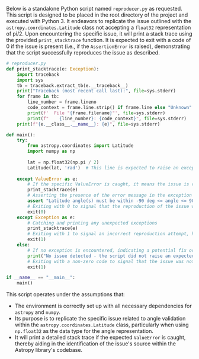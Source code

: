 Below is a standalone Python script named `reproducer.py` as requested. This script is designed to be placed in the root directory of the project and executed with Python 3. It endeavors to replicate the issue outlined with the `astropy.coordinates.Latitude` class not accepting a `float32` representation of pi/2. Upon encountering the specific issue, it will print a stack trace using the provided `print_stacktrace` function. It is expected to exit with a code of 0 if the issue is present (i.e., if the `AssertionError` is raised), demonstrating that the script successfully reproduces the issue as described.

```python
# reproducer.py
def print_stacktrace(e: Exception):
    import traceback
    import sys
    tb = traceback.extract_tb(e.__traceback__)
    print("Traceback (most recent call last):", file=sys.stderr)
    for frame in tb:
        line_number = frame.lineno
        code_context = frame.line.strip() if frame.line else "Unknown"
        print(f'  File "{frame.filename}"', file=sys.stderr)
        print(f"    {line_number}: {code_context}", file=sys.stderr)
    print(f"{e.__class__.__name__}: {e}", file=sys.stderr)

def main():
    try:
        from astropy.coordinates import Latitude
        import numpy as np
        
        lat = np.float32(np.pi / 2)
        Latitude(lat, 'rad')  # This line is expected to raise an exception
        
    except ValueError as e:
        # If the specific ValueError is caught, it means the issue is reproduced
        print_stacktrace(e)
        # Asserting the presence of the error message in the exception to validate it's the expected issue
        assert "Latitude angle(s) must be within -90 deg <= angle <= 90 deg" in str(e), "Unexpected ValueError."
        # Exiting with 0 to signal that the reproduction of the issue was successful
        exit(0)
    except Exception as e:
        # Catching and printing any unexpected exceptions
        print_stacktrace(e)
        # Exiting with 1 to signal an incorrect reproduction attempt, hence not as expected
        exit(1)
    else:
        # If no exception is encountered, indicating a potential fix or different behavior than expected
        print("No issue detected - the script did not raise an expected ValueError.")
        # Exiting with a non-zero code to signal that the issue was not reproduced as expected
        exit(1)

if __name__ == "__main__":
    main()
```

This script operates under the assumptions that:
- The environment is correctly set up with all necessary dependencies for `astropy` and `numpy`.
- Its purpose is to replicate the specific issue related to angle validation within the `astropy.coordinates.Latitude` class, particularly when using `np.float32` as the data type for the angle representation.
- It will print a detailed stack trace if the expected `ValueError` is caught, thereby aiding in the identification of the issue's source within the Astropy library's codebase.